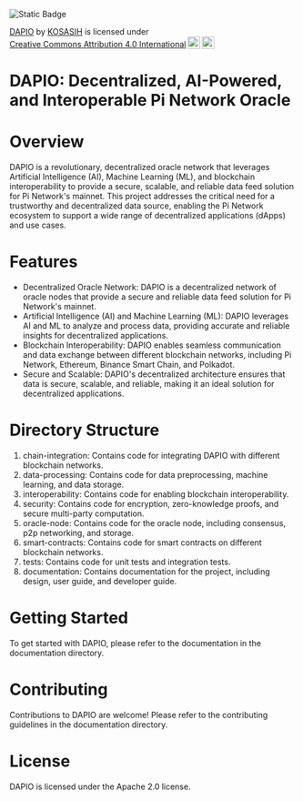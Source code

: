 ![Static Badge](https://img.shields.io/badge/%F0%9F%92%BB-DAPIO-yellow)

<p xmlns:cc="http://creativecommons.org/ns#" xmlns:dct="http://purl.org/dc/terms/"><a property="dct:title" rel="cc:attributionURL" href="https://github.com/KOSASIH/pi-nexus-autonomous-banking-network/tree/main/projects/DAPIO">DAPIO</a> by <a rel="cc:attributionURL dct:creator" property="cc:attributionName" href="https://www.linkedin.com/in/kosasih-81b46b5a">KOSASIH</a> is licensed under <a href="https://creativecommons.org/licenses/by/4.0/?ref=chooser-v1" target="_blank" rel="license noopener noreferrer" style="display:inline-block;">Creative Commons Attribution 4.0 International<img style="height:22px!important;margin-left:3px;vertical-align:text-bottom;" src="https://mirrors.creativecommons.org/presskit/icons/cc.svg?ref=chooser-v1" alt=""><img style="height:22px!important;margin-left:3px;vertical-align:text-bottom;" src="https://mirrors.creativecommons.org/presskit/icons/by.svg?ref=chooser-v1" alt=""></a></p>

# DAPIO: Decentralized, AI-Powered, and Interoperable Pi Network Oracle

# Overview

DAPIO is a revolutionary, decentralized oracle network that leverages Artificial Intelligence (AI), Machine Learning (ML), and blockchain interoperability to provide a secure, scalable, and reliable data feed solution for Pi Network's mainnet. This project addresses the critical need for a trustworthy and decentralized data source, enabling the Pi Network ecosystem to support a wide range of decentralized applications (dApps) and use cases.

# Features

- Decentralized Oracle Network: DAPIO is a decentralized network of oracle nodes that provide a secure and reliable data feed solution for Pi Network's mainnet.
- Artificial Intelligence (AI) and Machine Learning (ML): DAPIO leverages AI and ML to analyze and process data, providing accurate and reliable insights for decentralized applications.
- Blockchain Interoperability: DAPIO enables seamless communication and data exchange between different blockchain networks, including Pi Network, Ethereum, Binance Smart Chain, and Polkadot.
- Secure and Scalable: DAPIO's decentralized architecture ensures that data is secure, scalable, and reliable, making it an ideal solution for decentralized applications.

# Directory Structure

1. chain-integration: Contains code for integrating DAPIO with different blockchain networks.
2. data-processing: Contains code for data preprocessing, machine learning, and data storage.
3. interoperability: Contains code for enabling blockchain interoperability.
3. security: Contains code for encryption, zero-knowledge proofs, and secure multi-party computation.
4. oracle-node: Contains code for the oracle node, including consensus, p2p networking, and storage.
5. smart-contracts: Contains code for smart contracts on different blockchain networks.
6. tests: Contains code for unit tests and integration tests.
7. documentation: Contains documentation for the project, including design, user guide, and developer guide.

# Getting Started

To get started with DAPIO, please refer to the documentation in the documentation directory.

# Contributing

Contributions to DAPIO are welcome! Please refer to the contributing guidelines in the documentation directory.

# License

DAPIO is licensed under the Apache 2.0 license.

